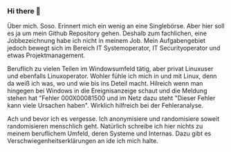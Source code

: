 ### Hi there 👋

Über mich. Soso. Erinnert mich ein wenig an eine Singlebörse. Aber hier soll es ja um mein Github Repository gehen. Deshalb zum fachlichen, eine Jobbezeichnung habe ich nicht in meinem Job. Mein Aufgabengebiet jedoch bewegt sich im Bereich IT Systemoperator, IT Securityoperator und etwas Projektmanagement.

Beruflich zu vielen Teilen im Windowsumfeld tätig, aber privat Linuxuser und ebenfalls Linuxoperator. Wohler fühle ich mich in und mit Linux, denn da weiß ich was, wo und wie bis ins Deteil macht. Hilreich wenn man hingegen bei Windows in die Ereignisanzeige schaut und die Meldung stehen hat "Fehler 000X00081500 und im Netz dazu steht "Dieser Fehler kann viele Ursachen haben". Wirklich hilfreich bei der Fehleranalyse.

Ach und bevor ich es vergesse. Ich anonymisiere und randomisiere soweit randomisieren menschlich geht. Natürlich schreibe ich hier nichts zu meinem beruflichem Umfeld, deren Systeme und Internas. Dazu gibt es Verschwiegenheitserklärungen an ide ich mich halte.

